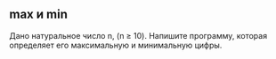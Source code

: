 ## max и min

Дано натуральное число n, (n ≥ 10). Напишите программу, которая определяет его максимальную и минимальную цифры.